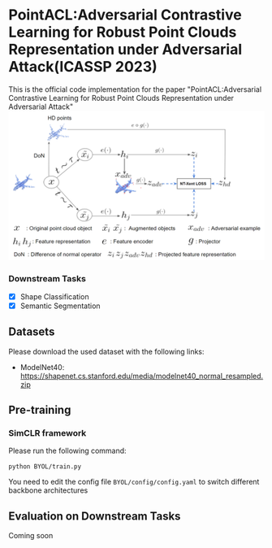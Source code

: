 # PointACL:Adversarial Contrastive Learning for Robust Point Clouds Representation under Adversarial Attack(ICASSP 2023)



This is the official code implementation for the paper "PointACL:Adversarial Contrastive Learning for Robust Point Clouds Representation under Adversarial Attack" 
![image](https://github.com/tsbiosky/PointACL/blob/master/overview%203.png)

### Downstream Tasks

+ [x] Shape Classification
+ [x] Semantic Segmentation

## Datasets

Please download the used dataset with the following links:
+ ModelNet40: https://shapenet.cs.stanford.edu/media/modelnet40_normal_resampled.zip

## Pre-training

### SimCLR framework

Please run the following command:

```
python BYOL/train.py
```

You need to edit the config file `BYOL/config/config.yaml` to switch different backbone architectures


##  Evaluation on Downstream Tasks

Coming soon
```


